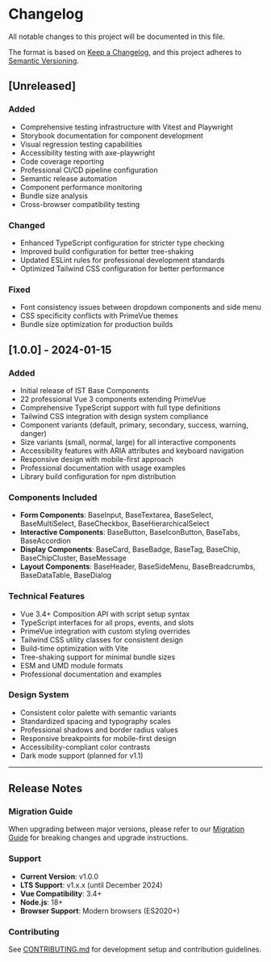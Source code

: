 # Changelog

All notable changes to this project will be documented in this file.

The format is based on [Keep a Changelog](https://keepachangelog.com/en/1.0.0/),
and this project adheres to [Semantic Versioning](https://semver.org/spec/v2.0.0.html).

## [Unreleased]

### Added
- Comprehensive testing infrastructure with Vitest and Playwright
- Storybook documentation for component development
- Visual regression testing capabilities
- Accessibility testing with axe-playwright
- Code coverage reporting
- Professional CI/CD pipeline configuration
- Semantic release automation
- Component performance monitoring
- Bundle size analysis
- Cross-browser compatibility testing

### Changed
- Enhanced TypeScript configuration for stricter type checking
- Improved build configuration for better tree-shaking
- Updated ESLint rules for professional development standards
- Optimized Tailwind CSS configuration for better performance

### Fixed
- Font consistency issues between dropdown components and side menu
- CSS specificity conflicts with PrimeVue themes
- Bundle size optimization for production builds

## [1.0.0] - 2024-01-15

### Added
- Initial release of IST Base Components
- 22 professional Vue 3 components extending PrimeVue
- Comprehensive TypeScript support with full type definitions
- Tailwind CSS integration with design system compliance
- Component variants (default, primary, secondary, success, warning, danger)
- Size variants (small, normal, large) for all interactive components
- Accessibility features with ARIA attributes and keyboard navigation
- Responsive design with mobile-first approach
- Professional documentation with usage examples
- Library build configuration for npm distribution

### Components Included
- **Form Components**: BaseInput, BaseTextarea, BaseSelect, BaseMultiSelect, BaseCheckbox, BaseHierarchicalSelect
- **Interactive Components**: BaseButton, BaseIconButton, BaseTabs, BaseAccordion
- **Display Components**: BaseCard, BaseBadge, BaseTag, BaseChip, BaseChipCluster, BaseMessage
- **Layout Components**: BaseHeader, BaseSideMenu, BaseBreadcrumbs, BaseDataTable, BaseDialog

### Technical Features
- Vue 3.4+ Composition API with script setup syntax
- TypeScript interfaces for all props, events, and slots
- PrimeVue integration with custom styling overrides
- Tailwind CSS utility classes for consistent design
- Build-time optimization with Vite
- Tree-shaking support for minimal bundle sizes
- ESM and UMD module formats
- Professional documentation and examples

### Design System
- Consistent color palette with semantic variants
- Standardized spacing and typography scales
- Professional shadows and border radius values
- Responsive breakpoints for mobile-first design
- Accessibility-compliant color contrasts
- Dark mode support (planned for v1.1)

---

## Release Notes

### Migration Guide
When upgrading between major versions, please refer to our [Migration Guide](./MIGRATION.md) for breaking changes and upgrade instructions.

### Support
- **Current Version**: v1.0.0
- **LTS Support**: v1.x.x (until December 2024)
- **Vue Compatibility**: 3.4+
- **Node.js**: 18+
- **Browser Support**: Modern browsers (ES2020+)

### Contributing
See [CONTRIBUTING.md](./CONTRIBUTING.md) for development setup and contribution guidelines. 